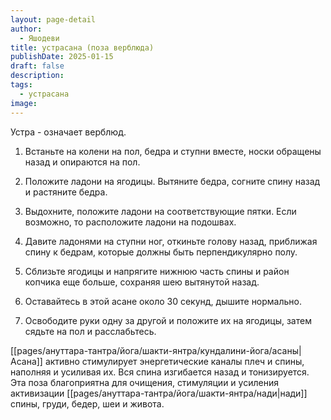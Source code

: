 ```yaml
---
layout: page-detail
author:
  - Яшодеви
title: устрасана (поза верблюда)
publishDate: 2025-01-15
draft: false
description: 
tags:
  - устрасана
image:
---
```

Устра - означает верблюд. 

1. Встаньте на колени на пол, бедра и ступни вместе, носки обращены назад и опираются на пол. 

2. Положите ладони на ягодицы. Вытяните бедра, согните спину назад и растяните бедра. 

3. Выдохните, положите ладони на соответствующие пятки. Если возможно, то расположите ладони на подошвах. 

4. Давите ладонями на ступни ног, откиньте голову назад, приближая спину к бедрам, которые должны быть перпендикулярно полу. 

5. Сблизьте ягодицы и напрягите нижнюю часть спины и район копчика еще больше, сохраняя шею вытянутой назад. 

6. Оставайтесь в этой асане около 30 секунд, дышите нормально. 

7. Освободите руки одну за другой и положите их на ягодицы, затем сядьте на пол и расслабьтесь. 

[[pages/ануттара-тантра/йога/шакти-янтра/кундалини-йога/асаны|Асана]] активно стимулирует энергетические каналы плеч и спины, наполняя и усиливая их. Вся спина изгибается назад и тонизируется. Эта поза благоприятна для очищения, стимуляции и усиления активизации [[pages/ануттара-тантра/йога/шакти-янтра/нади|нади]] спины, груди, бедер, шеи и живота.